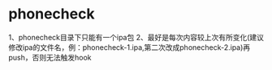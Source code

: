 # phonecheck
1、phonecheck目录下只能有一个ipa包
2、最好是每次内容较上次有所变化(建议修改ipa的文件名，例：phonecheck-1.ipa,第二次改成phonecheck-2.ipa)再push，否则无法触发hook
